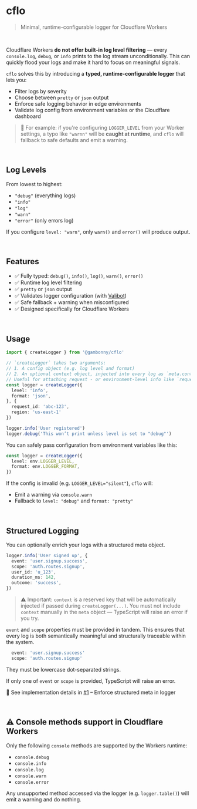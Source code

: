 # cflo

> Minimal, runtime-configurable logger for Cloudflare Workers

<br />

Cloudflare Workers **do not offer built-in log level filtering** — every `console.log`, `debug`, or `info` prints to the log stream unconditionally. This can quickly flood your logs and make it hard to focus on meaningful signals.

`cflo` solves this by introducing a **typed, runtime-configurable logger** that lets you:

- Filter logs by severity
- Choose between `pretty` or `json` output
- Enforce safe logging behavior in edge environments
- Validate log config from environment variables or the Cloudflare dashboard

> 🧠 For example: if you're configuring `LOGGER_LEVEL` from your Worker settings, a typo like `"warnn"` will be **caught at runtime**, and `cflo` will fallback to safe defaults and emit a warning.

<br />

## Log Levels

From lowest to highest:

- `"debug"` (everything logs)
- `"info"`
- `"log"`
- `"warn"`
- `"error"` (only errors log)

If you configure `level: "warn"`, only `warn()` and `error()` will produce output.

<br />

## Features

- ✅ Fully typed: `debug()`, `info()`, `log()`, `warn()`, `error()`
- ✅ Runtime log level filtering
- ✅ `pretty` or `json` output
- ✅ Validates logger configuration (with [Valibot](https://valibot.dev))
- ✅ Safe fallback + warning when misconfigured
- ✅ Designed specifically for Cloudflare Workers

<br />


## Usage

```ts
import { createLogger } from '@gambonny/cflo'

// `createLogger` takes two arguments:
// 1. A config object (e.g. log level and format)
// 2. An optional context object, injected into every log as `meta.context`
// Useful for attaching request - or environment-level info like `request_id`, `region`, or `deployment_id`
const logger = createLogger({
  level: 'info',
  format: 'json',
}, {
  request_id: 'abc-123',
  region: 'us-east-1'
})

logger.info('User registered')
logger.debug('This won’t print unless level is set to "debug"')
```

You can safely pass configuration from environment variables like this:

```ts
const logger = createLogger({
  level: env.LOGGER_LEVEL,
  format: env.LOGGER_FORMAT,
})
```

If the config is invalid (e.g. `LOGGER_LEVEL="silent"`), `cflo` will:
- Emit a warning via `console.warn`
- Fallback to `level: "debug"` and `format: "pretty"`

<br />

## Structured Logging
You can optionally enrich your logs with a structured meta object.

```ts
logger.info('User signed up', {
  event: 'user.signup.success',
  scope: 'auth.routes.signup',
  user_id: 'u_123',
  duration_ms: 142,
  outcome: 'success',
})
```

> ⚠️ Important: `context` is a reserved key that will be automatically injected if passed during `createLogger(...)`.
> You must not include `context` manually in the `meta` object — TypeScript will raise an error if you try.

`event` and `scope` properties must be provided in tandem. This ensures that every log is both semantically meaningful and structurally traceable within the system.

```ts
  event: 'user.signup.success'
  scope: 'auth.routes.signup'
```

They must be lowercase dot-separated strings.

If only one of `event` or `scope` is provided, TypeScript will raise an error.

🔗 See implementation details in [#1](https://github.com/gambonny/cflo/pull/1) – Enforce structured meta in logger

<br />

## ⚠️ Console methods support in Cloudflare Workers

Only the following `console` methods are supported by the Workers runtime:

- `console.debug`
- `console.info`
- `console.log`
- `console.warn`
- `console.error`

Any unsupported method accessed via the logger (e.g. `logger.table()`) will emit a warning and do nothing.
